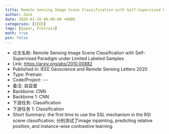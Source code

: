 ```yaml
---
title: Remote Sensing Image Scene Classification with Self-Supervised Paradigm under Limited Labeled Samples
author: Zack
date: 2020-01-16 00:00:00 +0800
categories: [IEEE]
tags: [paper, Pretrain]
math: true
pin: false
---
```

- 论文名称: Remote Sensing Image Scene Classification with Self-Supervised Paradigm under Limited Labeled Samples
- Link: https://arxiv.org/abs/2010.00882
- Published in: IEEE Geoscience and Remote Sensing Letters 2020
- Type: Pretrain
- Code/Project: ---
- 备注: 自监督
- Backbone: CNN
- Backbone 1: CNN
- 下游任务: Classification
- 下游任务 1: Classification
- Short Summary: the first time to use the SSL mechanism in the RSI scene classification; 分别测试了image inpainting, predicting relative position, and instance-wise contrastive learning 
